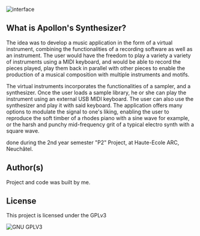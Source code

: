 ![interface](https://i.imgur.com/OSABYer.png)
## What is Apollon's Synthesizer?

The idea was to develop a music application in the form of a virtual instrument, combining the functionalities of a recording software
as well as an instrument. The user would have the freedom to play a variety
a variety of instruments using a MIDI keyboard, and would be able to record the pieces played, play them back
in parallel with other pieces to enable the production of a musical composition
with multiple instruments and motifs.

The virtual instruments incorporates the functionalities of a sampler, and a synthesizer. Once the user loads a sample library, he or she can play the instrument using an external USB MIDI keyboard.
The user can also use the synthesizer and play it with said keyboard. The application offers many options to modulate the signal to one's liking, enabling the user to reproduce the soft timber of a rhodes piano with a sine wave for example, 
or the harsh and punchy mid-frequency grit of a typical electro synth with a square wave.

done during the 2nd year semester "P2" Project, at Haute-Ecole ARC, Neuchâtel.

## Author(s)
Project and code was built by me.

## License

This project is licensed under the GPLv3

![GNU GPLV3](https://imgur.com/imkUoGR.png)
